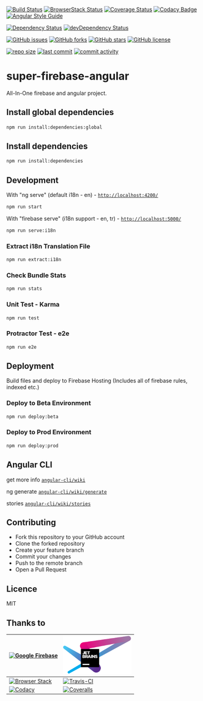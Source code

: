 [![Build Status](https://travis-ci.org/supermurat/super-firebase-angular.svg?branch=master)](https://travis-ci.org/supermurat/super-firebase-angular)
[![BrowserStack Status](https://automate.browserstack.com/badge.svg?badge_key=NW5WdStCU1RVVVpZOERoaGFFMnc0VWJRVlF3MVBYQ29EQWswWTJ1bmU1ST0tLTB1T3JrNmpFQWpvcDJwTGZoTHF6Snc9PQ==--d4bf8976f4d2485a4971d6606e5a72bd0559a8cb)](https://automate.browserstack.com/public-build/NW5WdStCU1RVVVpZOERoaGFFMnc0VWJRVlF3MVBYQ29EQWswWTJ1bmU1ST0tLTB1T3JrNmpFQWpvcDJwTGZoTHF6Snc9PQ==--d4bf8976f4d2485a4971d6606e5a72bd0559a8cb)
[![Coverage Status](https://coveralls.io/repos/github/supermurat/super-firebase-angular/badge.svg?branch=master)](https://coveralls.io/github/supermurat/super-firebase-angular?branch=master)
[![Codacy Badge](https://api.codacy.com/project/badge/Grade/d8bd28c7d9e4499aa0e0cee622fe2352)](https://www.codacy.com/app/supermurat/super-firebase-angular?utm_source=github.com&amp;utm_medium=referral&amp;utm_content=supermurat/super-firebase-angular&amp;utm_campaign=Badge_Grade)
[![Angular Style Guide](https://mgechev.github.io/angular2-style-guide/images/badge.svg)](https://angular.io/styleguide)

[![Dependency Status](https://david-dm.org/supermurat/super-firebase-angular.svg)](https://david-dm.org/supermurat/super-firebase-angular)
[![devDependency Status](https://david-dm.org/supermurat/super-firebase-angular/dev-status.svg)](https://david-dm.org/supermurat/super-firebase-angular?type=dev)

[![GitHub issues](https://img.shields.io/github/issues/supermurat/super-firebase-angular.svg)](https://github.com/supermurat/super-firebase-angular/issues)
[![GitHub forks](https://img.shields.io/github/forks/supermurat/super-firebase-angular.svg)](https://github.com/supermurat/super-firebase-angular/network)
[![GitHub stars](https://img.shields.io/github/stars/supermurat/super-firebase-angular.svg)](https://github.com/supermurat/super-firebase-angular/stargazers)
[![GitHub license](https://img.shields.io/github/license/supermurat/super-firebase-angular.svg)](https://github.com/supermurat/super-firebase-angular/blob/master/LICENSE)

[![repo size](https://img.shields.io/github/repo-size/supermurat/super-firebase-angular.svg)](https://github.com/supermurat/super-firebase-angular)
[![last commit](https://img.shields.io/github/last-commit/supermurat/super-firebase-angular.svg)](https://github.com/supermurat/super-firebase-angular/commits/master)
[![commit activity](https://img.shields.io/github/commit-activity/w/supermurat/super-firebase-angular.svg)](https://github.com/supermurat/super-firebase-angular/commits/master)

# super-firebase-angular
All-In-One firebase and angular project.

## Install global dependencies
```sh
npm run install:dependencies:global
```

## Install dependencies
```sh
npm run install:dependencies
```

## Development
With "ng serve" (default i18n - en) - [`http://localhost:4200/`](http://localhost:4200/)
```sh
npm run start
```
With "firebase serve" (i18n support - en, tr) - [`http://localhost:5000/`](http://localhost:5000/)
```sh
npm run serve:i18n
```

### Extract i18n Translation File
```sh
npm run extract:i18n
```

### Check Bundle Stats
```sh
npm run stats
```

### Unit Test - Karma
```sh
npm run test
```

### Protractor Test - e2e 
```sh
npm run e2e
```

## Deployment

Build files and deploy to Firebase Hosting 
(Includes all of firebase rules, indexed etc.)
### Deploy to Beta Environment
```sh
npm run deploy:beta
```
### Deploy to Prod Environment
```sh
npm run deploy:prod
```

## Angular CLI
get more info [`angular-cli/wiki`](https://github.com/angular/angular-cli/wiki)

ng generate [`angular-cli/wiki/generate`](https://github.com/angular/angular-cli/wiki/generate)

stories [`angular-cli/wiki/stories`](https://github.com/angular/angular-cli/wiki/stories)

## Contributing
- Fork this repository to your GitHub account
- Clone the forked repository
- Create your feature branch
- Commit your changes
- Push to the remote branch
- Open a Pull Request

## Licence

MIT

## Thanks to
| [![Google Firebase](/docs/images/firebase.png "Google Firebase")](https://firebase.google.com/)  | [![JetBrains](/docs/images/jetbrains.png "JetBrains")](https://www.jetbrains.com/?from=SuperFirebaseAngular) |
| ---                                                                                              | ---                                                                                                          |
| [![Browser Stack](/docs/images/browserstack.png "Browser Stack")](https://www.browserstack.com/) | [![Travis-CI](/docs/images/travis-ci.png "Travis-CI")](https://www.travis-ci.org/)                           |
| [![Codacy](/docs/images/codacy.png "Codacy")](https://www.codacy.com/)                           | [![Coveralls](/docs/images/coveralls.png "Coveralls")](https://coveralls.io/)                                |

